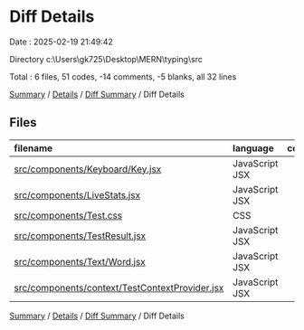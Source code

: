 # Diff Details

Date : 2025-02-19 21:49:42

Directory c:\\Users\\gk725\\Desktop\\MERN\\typing\\src

Total : 6 files,  51 codes, -14 comments, -5 blanks, all 32 lines

[Summary](results.md) / [Details](details.md) / [Diff Summary](diff.md) / Diff Details

## Files
| filename | language | code | comment | blank | total |
| :--- | :--- | ---: | ---: | ---: | ---: |
| [src/components/Keyboard/Key.jsx](/src/components/Keyboard/Key.jsx) | JavaScript JSX | 5 | 0 | 0 | 5 |
| [src/components/LiveStats.jsx](/src/components/LiveStats.jsx) | JavaScript JSX | 1 | 0 | 0 | 1 |
| [src/components/Test.css](/src/components/Test.css) | CSS | 28 | 0 | 0 | 28 |
| [src/components/TestResult.jsx](/src/components/TestResult.jsx) | JavaScript JSX | 26 | 0 | 0 | 26 |
| [src/components/Text/Word.jsx](/src/components/Text/Word.jsx) | JavaScript JSX | -1 | -14 | -2 | -17 |
| [src/components/context/TestContextProvider.jsx](/src/components/context/TestContextProvider.jsx) | JavaScript JSX | -8 | 0 | -3 | -11 |

[Summary](results.md) / [Details](details.md) / [Diff Summary](diff.md) / Diff Details